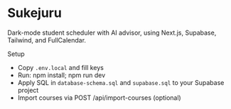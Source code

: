 # Sukejuru

Dark-mode student scheduler with AI advisor, using Next.js, Supabase, Tailwind, and FullCalendar.

Setup
- Copy `.env.local` and fill keys
- Run: npm install; npm run dev
- Apply SQL in `database-schema.sql` and `supabase.sql` to your Supabase project
- Import courses via POST /api/import-courses (optional)






